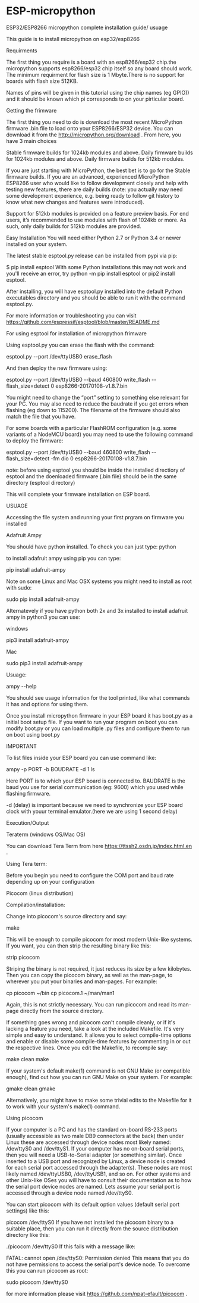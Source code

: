 # ESP-micropython
ESP32/ESP8266 micropython complete installation guide/ usuage

This guide is to install micropython on esp32/esp8266

Requirments

The first thing you require is a board with an esp8266/esp32 chip.the micropython supports esp8266/esp32 chip itself so any board should work.
The minimum requirment for flash size is 1 Mbyte.There is no support for boards with flash size 512KB.

Names of pins will be given in this tutorial using the chip names (eg GPIO)) and it should be known which pi corresponds to on your pirticular board.

Getting the frimware

The first thing you need to do is download the most recent MicroPython firmware .bin file to load onto your ESP8266/ESP32 device. You can download it from the http://micropython.org/download . From here, you have 3 main choices

Stable firmware builds for 1024kb modules and above.
Daily firmware builds for 1024kb modules and above.
Daily firmware builds for 512kb modules.

If you are just starting with MicroPython, the best bet is to go for the Stable firmware builds. If you are an advanced, experienced MicroPython ESP8266 user who would like to follow development closely and help with testing new features, there are daily builds (note: you actually may need some development experience, e.g. being ready to follow git history to know what new changes and features were introduced).

Support for 512kb modules is provided on a feature preview basis. For end users, it’s recommended to use modules with flash of 1024kb or more. As such, only daily builds for 512kb modules are provided.

Easy Installation
You will need either Python 2.7 or Python 3.4 or newer installed on your system.

The latest stable esptool.py release can be installed from pypi via pip:

$ pip install esptool
With some Python installations this may not work and you'll receive an error, try python -m pip install esptool or pip2 install esptool.

After installing, you will have esptool.py installed into the default Python executables directory and you should be able to run it with the command esptool.py.

For more information or troubleshooting you can visit https://github.com/espressif/esptool/blob/master/README.md

For using esptool for installation of micropython frimware 

Using esptool.py you can erase the flash with the command:

esptool.py --port /dev/ttyUSB0 erase_flash

And then deploy the new firmware using:

esptool.py --port /dev/ttyUSB0 --baud 460800 write_flash --flash_size=detect 0 esp8266-20170108-v1.8.7.bin

You might need to change the “port” setting to something else relevant for your PC. You may also need to reduce the baudrate if you get errors when flashing (eg down to 115200). The filename of the firmware should also match the file that you have.

For some boards with a particular FlashROM configuration (e.g. some variants of a NodeMCU board) you may need to use the following command to deploy the firmware:

esptool.py --port /dev/ttyUSB0 --baud 460800 write_flash --flash_size=detect -fm dio 0 esp8266-20170108-v1.8.7.bin

note: before using esptool you should be inside the installed directiory of esptool and the doenloaded firmware (.bin file) should be in the same directory (esptool directory)

This will complete your firmware installation on ESP board.

USUAGE

Accessing the file system and running your first prgram on firmware you installed

Adafruit Ampy

You should have python installed. To check you can just type:
python

to install adafruit ampy using pip you can type:

pip install adafruit-ampy

Note on some Linux and Mac OSX systems you might need to install as root with sudo:

sudo pip install adafruit-ampy 

Alternatevely if you have python both 2x and 3x installed to install adafruit ampy in python3 you can use:

windows

pip3 install adafruit-ampy
 
Mac

sudo pip3 install adafruit-ampy

Usuage:

ampy --help

You should see usage information for the tool printed, like what commands it has and options for using them.

Once you install micropython firmware in your ESP board it has boot.py as a initial boot setup file.
If you want to run your program on boot you can modify boot.py or you can load multiple .py files and configure them to run on boot using boot.py

IMPORTANT

To list files inside your ESP board you can use command like:

ampy -p PORT -b BOUDRATE -d 1 ls

Here PORT is to which your ESP board is connected to.
BAUDRATE is the baud you use for serial communication (eg: 9600) which you used while flashing firmware.

-d (delay) is important because we need to synchronize your ESP board clock with youur terminal emulator.(here we are using 1 second delay) 


















Execution/Output

Teraterm (windows OS/Mac OS)

You can download Tera Term from here https://ttssh2.osdn.jp/index.html.en .	

Using Tera term:

Before you begin you need to configure the COM port and baud rate depending up on your configuration







Picocom (linux distribution)

Compilation/installation:

Change into picocom's source directory and say:

make

This will be enough to compile picocom for most modern Unix-like systems. If you want, you can then strip the resulting binary like this:

strip picocom

Striping the binary is not required, it just reduces its size by a few kilobytes. Then you can copy the picocom binary, as well as the man-page, to wherever you put your binaries and man-pages. For example:

cp picocom ~/bin
cp picocom.1 ~/man/man1

Again, this is not strictly necessary. You can run picocom and read its man-page directly from the source directory.

If something goes wrong and picocom can't compile cleanly, or if it's lacking a feature you need, take a look at the included Makefile. It's very simple and easy to understand. It allows you to select compile-time options and enable or disable some compile-time features by commenting in or out the respective lines. Once you edit the Makefile, to recompile say:

make clean
make

If your system's default make(1) command is not GNU Make (or compatible enough), find out how you can run GNU Make on your system. For example:

gmake clean
gmake

Alternatively, you might have to make some trivial edits to the Makefile for it to work with your system's make(1) command.


Using picocom

If your computer is a PC and has the standard on-board RS-233 ports (usually accessible as two male DB9 connectors at the back) then under Linux these are accessed through device nodes most likely named: /dev/ttyS0 and /dev/ttyS1. If your computer has no on-board serial ports, then you will need a USB-to-Serial adapter (or something similar). Once inserted to a USB port and recognized by Linux, a device node is created for each serial port accessed through the adapter(s). These nodes are most likely named /dev/ttyUSB0, /dev/ttyUSB1, and so on. For other systems and other Unix-like OSes you will have to consult their documentation as to how the serial port device nodes are named. Lets assume your serial port is accessed through a device node named /dev/ttyS0.

You can start picocom with its default option values (default serial port settings) like this:

picocom /dev/ttyS0
If you have not installed the picocom binary to a suitable place, then you can run it directly from the source distribution directory like this:

./picocom /dev/ttyS0
If this fails with a message like:

FATAL: cannot open /dev/ttyS0: Permission denied
This means that you do not have permissions to access the serial port's device node. To overcome this you can run picocom as root:

sudo picocom /dev/ttyS0

for more information please visit https://github.com/npat-efault/picocom .

